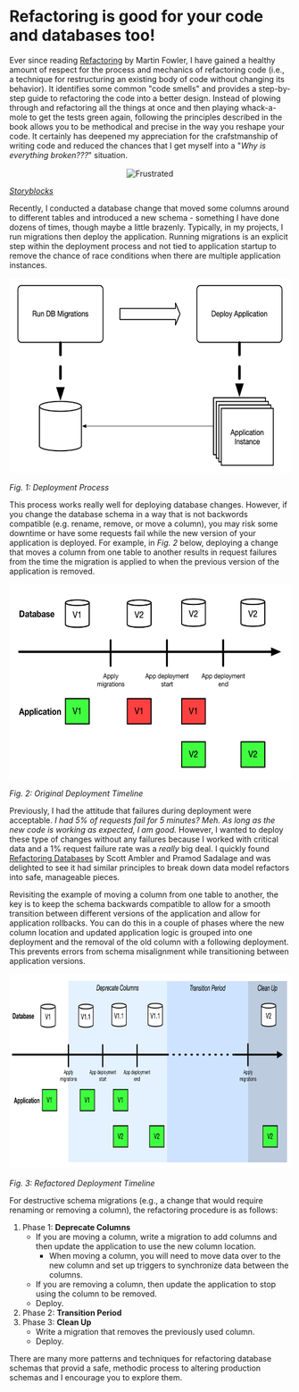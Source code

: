 # Refactoring is good for your code and databases too!

Ever since reading [Refactoring](https://martinfowler.com/books/refactoring.html) by Martin Fowler, I have gained a healthy amount of respect for the process and mechanics of refactoring code (i.e., a technique for restructuring an existing body of code without changing its behavior).
It identifies some common "code smells" and provides a step-by-step guide to refactoring the code into a better design.
Instead of plowing through and refactoring all the things at once and then playing whack-a-mole to get the tests green again, following the principles described in the book allows you to be methodical and precise in the way you reshape your code.
It certainly has deepened my appreciation for the crafstmanship of writing code and reduced the chances that I get myself into a "_Why is everything broken???_" situation.

<p align="center">
    <img src="./imgs/frustrated.jpg" alt="Frustrated" align="center" style="height: 350px;"/>
</p>

*[Storyblocks](https://www.storyblocks.com/)*

Recently, I conducted a database change that moved some columns around to different tables and introduced a new schema - something I have done dozens of times, though maybe a little brazenly.
Typically, in my projects, I run migrations then deploy the application.
Running migrations is an explicit step within the deployment process and not tied to application startup to remove the chance of race conditions when there are multiple application instances.

<p align="center">
    <img src="./imgs/diagrams/migrations-deployment.png" alt="migrations deployment" style="height: 350px;"/>
</p>

*Fig. 1: Deployment Process*

This process works really well for deploying database changes.
However, if you change the database schema in a way that is not backwords compatible (e.g. rename, remove, or move a column), you may risk some downtime or have some requests fail while the new version of your application is deployed.
For example, in *Fig. 2* below, deploying a change that moves a column from one table to another results in request failures from the time the migration is applied to when the previous version of the application is removed.

<p align="center">
    <img src="./imgs/diagrams/timeline-deployment-1.png" alt="timeline of application deployment" style="height: 350px;"/>
</p>

*Fig. 2: Original Deployment Timeline*

Previously, I had the attitude that failures during deployment were acceptable.
_I had 5% of requests fail for 5 minutes? Meh. As long as the new code is working as expected, I am good._
However, I wanted to deploy these type of changes without any failures because I worked with critical data and a 1% request failure rate was a _really_ big deal.
I quickly found [Refactoring Databases](https://martinfowler.com/books/refactoringDatabases.html) by Scott Ambler and Pramod Sadalage and was delighted to see it had similar principles to break down data model refactors into safe, manageable pieces.

Revisiting the example of moving a column from one table to another, the key is to keep the schema backwards compatible to allow for a smooth transition between different versions of the application and allow for application rollbacks.
You can do this in a couple of phases where the new column location and updated application logic is grouped into one deployment and the removal of the old column with a following deployment.
This prevents errors from schema misalignment while transitioning between application versions.

<p align="center">
    <img src="./imgs/diagrams/timeline-deployment-2.png" alt="timeline of clean application deployment" style="height: 350px;"/>
</p>

*Fig. 3: Refactored Deployment Timeline*

For destructive schema migrations (e.g., a change that would require renaming or removing a column), the refactoring procedure is as follows:

1. Phase 1: **Deprecate Columns**
    * If you are moving a column, write a migration to add columns and then update the application to use the new column location.
        * When moving a column, you will need to move data over to the new column and set up triggers to synchronize data between the columns. 
    * If you are removing a column, then update the application to stop using the column to be removed.
    * Deploy.
1. Phase 2: **Transition Period**
1. Phase 3: **Clean Up**
    * Write a migration that removes the previously used column.
    * Deploy.

There are many more patterns and techniques for refactoring database schemas that provid a safe, methodic process to altering production schemas and I encourage you to explore them.
